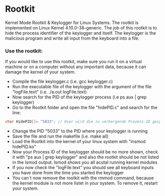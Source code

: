 # Rootkit
Kernel Mode Rootkit &amp; Keylogger for Linux Systems. The rootkit is implemented on Linux Kernel 4.10.0-38-generic.
The job of this rootkit is to hide the process identifier of the keylogger and itself. The keylogger is the malicious program and write all input from the keyboard into a file.

### Use the rootkit:
If you would like to use this rootkit, make sure you run it on a virtual machine or on a computer without any important data, because it can damage the kernel of your system.
* Compile the file keylogger.c (i.e. gcc keylogger.c)
* Run the executable file of the keylogger with the argument of the file "logFile.text" (i.e. ./a.out logFile.text)
* Now search for the PID of the keylogger process (i.e ps aux | grep keylogger)
* Go to the Rootkit folder and open the file "hidePID.c" and search for the line: 
```C
char HidePID[]= "5033"; // Hier wird die zu verbergende Prozess-ID gespeichert
```
* Change the PID "5033" to the PID where your keylogger is running
* Save the file and run the makefile (i.e. make all)
* Load the Rootkit into the kernel of your linux system with "insmod hidePID.ko"
* Now your Process ID of the keylogger should be no more shown, check it with "ps aux | grep keylogger" and also the rootkit should be not listed in the lsmod output. lsmod shows you all acutal running kernel modules
* If you now check the "logFile.text" you should see all keyboard inputs you have done from the time you started the keylogger
* You can´t now remove the rootkit with the rmmod command, because the kernel module is not more listet in your system. To remove it, restart your system.

